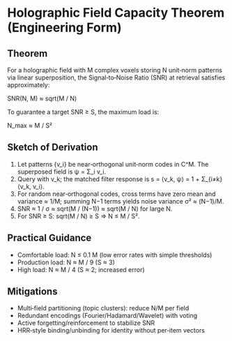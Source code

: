 # Holographic Field Capacity Theorem (Engineering Form)

## Theorem

For a holographic field with M complex voxels storing N unit‑norm patterns via linear superposition, the Signal‑to‑Noise Ratio (SNR) at retrieval satisfies approximately:

SNR(N, M) ≈ sqrt(M / N)

To guarantee a target SNR ≥ S, the maximum load is:

N_max ≈ M / S²

## Sketch of Derivation

1. Let patterns {v_i} be near‑orthogonal unit‑norm codes in C^M. The superposed field is ψ = Σ_i v_i.
2. Query with v_k; the matched filter response is s = ⟨v_k, ψ⟩ = 1 + Σ_{i≠k} ⟨v_k, v_i⟩.
3. For random near‑orthogonal codes, cross terms have zero mean and variance ≈ 1/M; summing N−1 terms yields noise variance σ² ≈ (N−1)/M.
4. SNR ≈ 1 / σ ≈ sqrt(M / (N−1)) ≈ sqrt(M / N) for large N.
5. For SNR ≥ S: sqrt(M / N) ≥ S ⇒ N ≤ M / S².

## Practical Guidance

- Comfortable load: N ≤ 0.1 M (low error rates with simple thresholds)
- Production load: N ≈ M / 9 (S ≈ 3)
- High load: N ≈ M / 4 (S ≈ 2; increased error)

## Mitigations

- Multi‑field partitioning (topic clusters): reduce N/M per field
- Redundant encodings (Fourier/Hadamard/Wavelet) with voting
- Active forgetting/reinforcement to stabilize SNR
- HRR‑style binding/unbinding for identity without per‑item vectors

